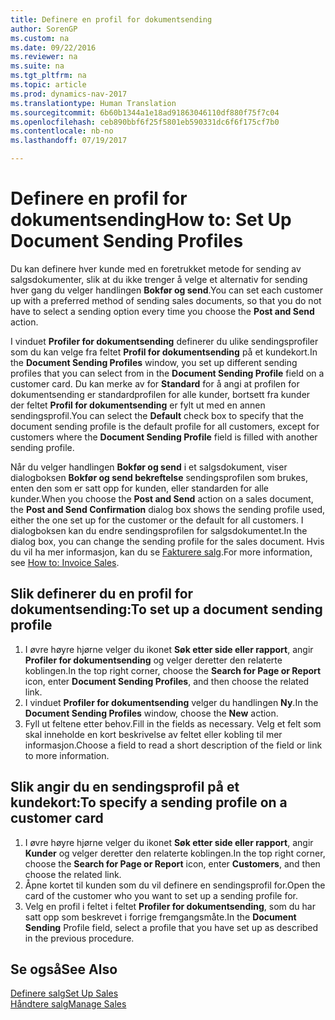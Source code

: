 ```yaml
---
title: Definere en profil for dokumentsending
author: SorenGP
ms.custom: na
ms.date: 09/22/2016
ms.reviewer: na
ms.suite: na
ms.tgt_pltfrm: na
ms.topic: article
ms.prod: dynamics-nav-2017
ms.translationtype: Human Translation
ms.sourcegitcommit: 6b60b1344a1e18ad91863046110df880f75f7c04
ms.openlocfilehash: ceb890bbf6f25f5801eb590331dc6f6f175cf7b0
ms.contentlocale: nb-no
ms.lasthandoff: 07/19/2017

---
```


# <a name="how-to-set-up-document-sending-profiles"></a><span data-ttu-id="b5887-102">Definere en profil for dokumentsending</span><span class="sxs-lookup"><span data-stu-id="b5887-102">How to: Set Up Document Sending Profiles</span></span>
<span data-ttu-id="b5887-103">Du kan definere hver kunde med en foretrukket metode for sending av salgsdokumenter, slik at du ikke trenger å velge et alternativ for sending hver gang du velger handlingen **Bokfør og send**.</span><span class="sxs-lookup"><span data-stu-id="b5887-103">You can set each customer up with a preferred method of sending sales documents, so that you do not have to select a sending option every time you choose the **Post and Send** action.</span></span>

<span data-ttu-id="b5887-104">I vinduet **Profiler for dokumentsending** definerer du ulike sendingsprofiler som du kan velge fra feltet **Profil for dokumentsending** på et kundekort.</span><span class="sxs-lookup"><span data-stu-id="b5887-104">In the **Document Sending Profiles** window, you set up different sending profiles that you can select from in the **Document Sending Profile** field on a customer card.</span></span> <span data-ttu-id="b5887-105">Du kan merke av for **Standard** for å angi at profilen for dokumentsending er standardprofilen for alle kunder, bortsett fra kunder der feltet **Profil for dokumentsending** er fylt ut med en annen sendingsprofil.</span><span class="sxs-lookup"><span data-stu-id="b5887-105">You can select the **Default** check box to specify that the document sending profile is the default profile for all customers, except for customers where the **Document Sending Profile** field is filled with another sending profile.</span></span>

<span data-ttu-id="b5887-106">Når du velger handlingen **Bokfør og send** i et salgsdokument, viser dialogboksen **Bokfør og send bekreftelse** sendingsprofilen som brukes, enten den som er satt opp for kunden, eller standarden for alle kunder.</span><span class="sxs-lookup"><span data-stu-id="b5887-106">When you choose the **Post and Send** action on a sales document, the **Post and Send Confirmation** dialog box shows the sending profile used, either the one set up for the customer or the default for all customers.</span></span> <span data-ttu-id="b5887-107">I dialogboksen kan du endre sendingsprofilen for salgsdokumentet.</span><span class="sxs-lookup"><span data-stu-id="b5887-107">In the dialog box, you can change the sending profile for the sales document.</span></span> <span data-ttu-id="b5887-108">Hvis du vil ha mer informasjon, kan du se [Fakturere salg](sales-how-invoice-sales.md).</span><span class="sxs-lookup"><span data-stu-id="b5887-108">For more information, see [How to: Invoice Sales](sales-how-invoice-sales.md).</span></span>

## <a name="to-set-up-a-document-sending-profile"></a><span data-ttu-id="b5887-109">Slik definerer du en profil for dokumentsending:</span><span class="sxs-lookup"><span data-stu-id="b5887-109">To set up a document sending profile</span></span>
1. <span data-ttu-id="b5887-110">I øvre høyre hjørne velger du ikonet **Søk etter side eller rapport**, angir **Profiler for dokumentsending** og velger deretter den relaterte koblingen.</span><span class="sxs-lookup"><span data-stu-id="b5887-110">In the top right corner, choose the **Search for Page or Report** icon, enter **Document Sending Profiles**, and then choose the related link.</span></span>
2. <span data-ttu-id="b5887-111">I vinduet **Profiler for dokumentsending** velger du handlingen **Ny**.</span><span class="sxs-lookup"><span data-stu-id="b5887-111">In the **Document Sending Profiles** window, choose the **New** action.</span></span>
3. <span data-ttu-id="b5887-112">Fyll ut feltene etter behov.</span><span class="sxs-lookup"><span data-stu-id="b5887-112">Fill in the fields as necessary.</span></span> <span data-ttu-id="b5887-113">Velg et felt som skal inneholde en kort beskrivelse av feltet eller kobling til mer informasjon.</span><span class="sxs-lookup"><span data-stu-id="b5887-113">Choose a field to read a short description of the field or link to more information.</span></span>

## <a name="to-specify-a-sending-profile-on-a-customer-card"></a><span data-ttu-id="b5887-114">Slik angir du en sendingsprofil på et kundekort:</span><span class="sxs-lookup"><span data-stu-id="b5887-114">To specify a sending profile on a customer card</span></span>
1. <span data-ttu-id="b5887-115">I øvre høyre hjørne velger du ikonet **Søk etter side eller rapport**, angir **Kunder** og velger deretter den relaterte koblingen.</span><span class="sxs-lookup"><span data-stu-id="b5887-115">In the top right corner, choose the **Search for Page or Report** icon, enter **Customers**, and then choose the related link.</span></span>
2. <span data-ttu-id="b5887-116">Åpne kortet til kunden som du vil definere en sendingsprofil for.</span><span class="sxs-lookup"><span data-stu-id="b5887-116">Open the card of the customer who you want to set up a sending profile for.</span></span>
3. <span data-ttu-id="b5887-117">Velg en profil i feltet i feltet **Profiler for dokumentsending**, som du har satt opp som beskrevet i forrige fremgangsmåte.</span><span class="sxs-lookup"><span data-stu-id="b5887-117">In the **Document Sending** Profile field, select a profile that you have set up as described in the previous procedure.</span></span>

## <a name="see-also"></a><span data-ttu-id="b5887-118">Se også</span><span class="sxs-lookup"><span data-stu-id="b5887-118">See Also</span></span>  
[<span data-ttu-id="b5887-119">Definere salg</span><span class="sxs-lookup"><span data-stu-id="b5887-119">Set Up Sales</span></span>](sales-setup-sales.md)  
[<span data-ttu-id="b5887-120">Håndtere salg</span><span class="sxs-lookup"><span data-stu-id="b5887-120">Manage Sales</span></span>](sales-manage-sales.md)

